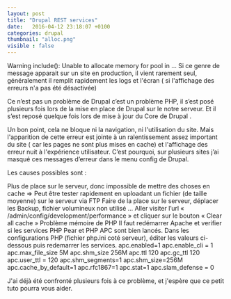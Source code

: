 ```yaml
---
layout: post
title: "Drupal REST services"
date:   2016-04-12 23:18:07 +0100
categories: drupal
thumbnail: "alloc.png"
visible : false
---
```


Warning include(): Unable to allocate memory for pool in ...
Si ce genre de message apparait sur un site en production, il vient rarement seul, généralement il remplit rapidement les logs et l'écran ( si l'affichage des erreurs n'a pas été désactivée)

Ce n’est pas un problème de Drupal c’est un problème PHP, il s’est posé plusieurs fois lors de la mise en place de Drupal sur le notre serveur. Et il s’est reposé quelque fois lors de mise à jour du Core de Drupal .

Un bon point, cela ne bloque ni la navigation, ni l'utilisation du site. Mais l'apparition de cette erreur est jointe à un ralentissement assez important du site ( car les pages ne sont plus mises en cache) et l'affichage des erreur nuit à l'expérience utilisateur. C’est pourquoi, sur plusieurs sites j’ai masqué ces messages d’erreur dans le menu config de Drupal.

Les causes possibles sont :

Plus de place sur le serveur, donc impossible de mettre des choses en cache => Peut être tester rapidement en uploadant un fichier (de taille moyenne) sur le serveur via FTP
Faire de la place sur le serveur, déplacer les Backup, fichier volumineux non utilisé ...
Aller visiter l’url « /admin/config/development/performance » et cliquer sur le bouton « Clear all cache »
Problème mémoire de PHP
Il faut redémarrer Apache et verifier si les services PHP Pear et PHP APC sont bien lancés.
Dans les configurations PHP (fichier php.ini coté serveur), éditer les valeurs ci-dessous puis redemarrer les services.
apc.enabled=1
apc.enable_cli = 1
apc.max_file_size 5M
apc.shm_size 256M
apc.ttl 120
apc.gc_ttl 120
apc.user_ttl = 120
apc.shm_segments=1
apc.shm_size=256M
apc.cache_by_default=1
apc.rfc1867=1
apc.stat=1
apc.slam_defense = 0


J'ai déjà été confronté plusieurs fois à ce problème, et j'espère que ce petit tuto pourra vous aider.

